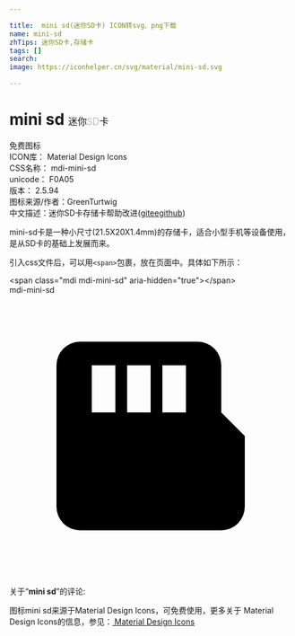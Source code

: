 ```yaml
---

title:  mini sd(迷你SD卡) ICON转svg、png下载
name: mini-sd
zhTips: 迷你SD卡,存储卡
tags: []
search: 
image: https://iconhelper.cn/svg/material/mini-sd.svg

---
```


# mini sd  <small style="font-size: 60%;font-weight: 100">迷你SD卡</small>


<div class="detail-page">
<p>
<span><span class="badge-success badge">免费图标</span> </span>
<br/>
<span>
ICON库：
<span class="badge-secondary badge">Material Design Icons</span> 
</span>
<br/>
<span>
CSS名称：
<span class="badge-secondary badge">mdi-mini-sd</span> 
</span>
<br/>
<span>
unicode：
<span class="badge-secondary badge">F0A05</span> 
<copy-btn content='F0A05' btn-title=""></copy-btn>
<copy-btn :content='String.fromCodePoint(parseInt("F0A05", 16))' btn-title="复制U"></copy-btn>
</span>
<br/>
<span>
版本：
<span class="badge-secondary badge">2.5.94</span> 
</span>
<br/>
<span>图标来源/作者：<span class="badge-light badge">GreenTurtwig</span></span> 
<br/>
<span class="zh-detail">中文描述：<span class="badge-primary badge">迷你SD卡</span><span class="badge-primary badge">存储卡</span><span class="help-link"><span>帮助改进</span>(<a href="https://gitee.com/liuwave/icon-helper/edit/master/json/material/mini-sd.json" target="_blank" rel="noopener noreferrer">gitee</a><a href="https://github.com/liuwave/icon-helper/edit/master/json/material/mini-sd.json" target="_blank" rel="noopener noreferrer">github</a></span>)</span><br/>
</p>
</div><div class="description description alert alert-light">mini-sd卡是一种小尺寸(21.5X20X1.4mm)的存储卡，适合小型手机等设备使用，是从SD卡的基础上发展而来。</div>
<div class="alert alert-dark">
  <i class="mdi mdi-mini-sd mdi-48px"></i>
  <i class="mdi mdi-mini-sd mdi-36px"></i>
  <i class="mdi mdi-mini-sd mdi-24px"></i>
  <i class="mdi mdi-mini-sd mdi-18px"></i>
</div>
<div>
  <p>引入css文件后，可以用<code>&lt;span&gt;</code>包裹，放在页面中。具体如下所示：    
  </p>
  <div class="alert alert-primary" style="font-size: 14px">
    &lt;span class="mdi mdi-mini-sd" aria-hidden="true"&gt;&lt;/span&gt;
    <copy-btn content='<span class="mdi mdi-mini-sd" aria-hidden="true"></span>'></copy-btn>
  </div>
  <div class="alert alert-secondary">
    <i class="mdi mdi-mini-sd"
    style="font-size: 24px"
    aria-hidden="true"></i> mdi-mini-sd
    <copy-btn content="mdi-mini-sd" btn-title="复制图标名称"></copy-btn>
  </div>
</div>
<div id="svg" class="svg-wrap">
<svg xmlns="http://www.w3.org/2000/svg" viewBox="0 0 24 24"><path d="M6,4A2,2 0 0,0 4,6V18A2,2 0 0,0 6,20H18A2,2 0 0,0 20,18V12L18,10V6A2,2 0 0,0 16,4H6M7,6H9V10H7V6M10,6H12V10H10V6M13,6H15V10H13V6Z" /></svg>
</div>
<detail full-name='mdi-mini-sd'></detail>
<div class="icon-detail__container">
<p>关于“<b>mini sd</b>”的评论:</p>
</div>
<Vssue title="关于“mini sd”的评论" />    
<div><p>图标mini sd来源于Material Design Icons，可免费使用，更多关于 Material Design Icons的信息，参见：<a target="_blank" href="https://iconhelper.cn/material.html"> Material Design Icons</a>
</p></div>
